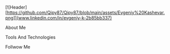 [![Header][https://github.com/Qipy87/Qipy87/blob/main/assets/Evgeniy%20Kashevar.png]](www.linkedin.com/in/evgeniy-k-2b85bb337)

About Me

Tools And Technologies

Follwow Me
